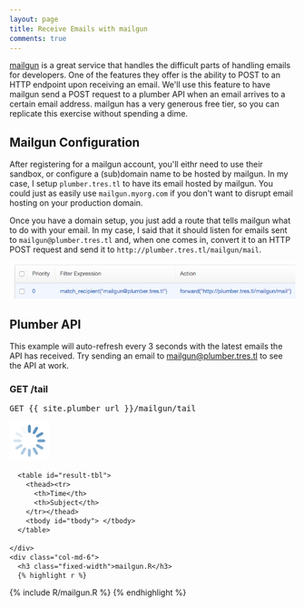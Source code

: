 ```yaml
---
layout: page
title: Receive Emails with mailgun
comments: true
---
```


<div class="row"><div class="col-sm-8" markdown="1">

[mailgun](http://www.mailgun.com) is a great service that handles the difficult parts of handling emails for developers. One of the features they offer is the ability to POST to an HTTP endpoint upon receiving an email. We'll use this feature to have mailgun send a POST request to a plumber API when an email arrives to a certain email address. mailgun has a very generous free tier, so you can replicate this exercise without spending a dime.

## Mailgun Configuration

After registering for a mailgun account, you'll eithr need to use their sandbox, or configure a (sub)domain name to be hosted by mailgun. In my case, I setup `plumber.tres.tl` to have its email hosted by mailgun. You could just as easily use `mailgun.myorg.com` if you don't want to disrupt email hosting on your production domain.

Once you have a domain setup, you just add a route that tells mailgun what to do with your email. In my case, I said that it should listen for emails sent to `mailgun@plumber.tres.tl` and, when one comes in, convert it to an HTTP POST request and send it to `http://plumber.tres.tl/mailgun/mail`. 

<img src="../../components/images/mailgun-routes.png" />

## Plumber API

This example will auto-refresh every 3 seconds with the latest emails the API has received. Try sending an email to <a href="mailto:mailgun@plumber.tres.tl">mailgun@plumber.tres.tl</a> to see the API at work.

</div></div>
  <div class="row">
    <div class="col-md-6 right-border">
      <h3 class="right-title fixed-width">GET /tail</h3>
      <div class="clear"></div>
      <div class="row">
        <div class="col-md-10">
          <pre>GET {{ site.plumber_url }}/mailgun/tail</pre>
        </div>
        <div class="col-md-2">
          <img src="../../components/images/refresh.gif" id="result-refresh" />
        </div>
      </div>

      <table id="result-tbl">
        <thead><tr>
          <th>Time</th>
          <th>Subject</th>
        </tr></thead>
        <tbody id="tbody"> </tbody>
      </table>

    </div>
    <div class="col-md-6">
      <h3 class="fixed-width">mailgun.R</h3>
      {% highlight r %}
{% include R/mailgun.R %}
      {% endhighlight %}
    </div>
  </div>


<script type="text/javascript">
  $(function(){
    function updateVersion(){
      $('#result-refresh').fadeIn(300).fadeOut(300);
      $.get('{{ site.plumber_url }}/mailgun/tail')
      .done(function(res){
        $('#tbody').empty();
        $.each(res, function (i, r) {
            var eachrow = "<tr>"
              + '<td class="col-sm-3">' + r.time + "</td>"
              + '<td class="col-sm-3">' + r.subject + "</td>"
              + "</tr>";
            $('#tbody').append(eachrow);
        });
      })
      .fail(function(err){
        console.log(err);
      });
    }


    setInterval(updateVersion, 3000);
    updateVersion();

  });
</script>
